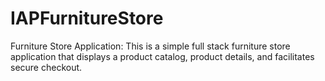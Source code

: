 # IAPFurnitureStore
Furniture Store Application:  This is a simple full stack furniture store application that displays a product catalog, product details, and facilitates secure checkout.
